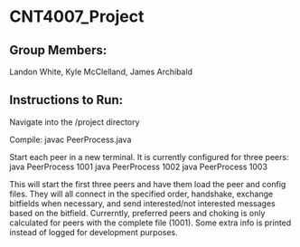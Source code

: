 # CNT4007_Project

## Group Members:

Landon White, Kyle McClelland, James Archibald

## Instructions to Run:

Navigate into the /project directory

Compile: 
javac PeerProcess.java

Start each peer in a new terminal. It is currently configured for three peers: 
java PeerProcess 1001
java PeerProcess 1002
java PeerProcess 1003

This will start the first three peers and have them load the peer and config files. They will all connect in the specified order, handshake, exchange bitfields when necessary, and send interested/not interested messages based on the bitfield. Currerntly, preferred peers and choking is only calculated for peers with the complete file (1001). Some extra info is printed instead of logged for development purposes.